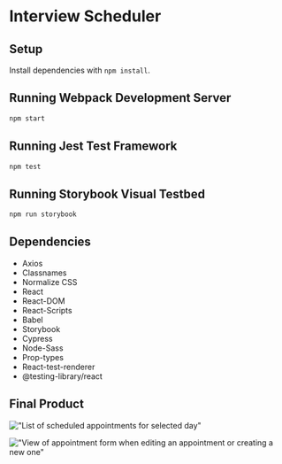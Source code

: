 # Interview Scheduler

## Setup

Install dependencies with `npm install`.

## Running Webpack Development Server

```sh
npm start
```

## Running Jest Test Framework

```sh
npm test
```

## Running Storybook Visual Testbed

```sh
npm run storybook
```

## Dependencies

- Axios
- Classnames
- Normalize CSS
- React
- React-DOM
- React-Scripts
- Babel
- Storybook
- Cypress
- Node-Sass
- Prop-types
- React-test-renderer
- @testing-library/react

## Final Product

!["List of scheduled appointments for selected day"]("https://raw.github.com/sharifhashim/scheduler/blob/master/docs/list-interviews.png?raw=true")

!["View of appointment form when editing an appointment or creating a new one"]("https://raw.github.com/sharifhashim/scheduler/blob/master/docs/appointment-form.png?raw=true")

